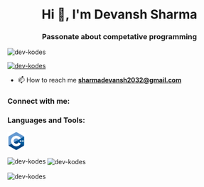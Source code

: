 <h1 align="center">Hi 👋, I'm Devansh Sharma</h1>
<h3 align="center">Passonate about competative programming</h3>

<p align="left"> <img src="https://komarev.com/ghpvc/?username=dev-kodes&label=Profile%20views&color=0e75b6&style=flat" alt="dev-kodes" /> </p>

<p align="left"> <a href="https://github.com/ryo-ma/github-profile-trophy"><img src="https://github-profile-trophy.vercel.app/?username=dev-kodes" alt="dev-kodes" /></a> </p>

- 📫 How to reach me **sharmadevansh2032@gmail.com**

<h3 align="left">Connect with me:</h3>
<p align="left">
</p>

<h3 align="left">Languages and Tools:</h3>
<p align="left"> <a href="https://www.w3schools.com/cpp/" target="_blank" rel="noreferrer"> <img src="https://raw.githubusercontent.com/devicons/devicon/master/icons/cplusplus/cplusplus-original.svg" alt="cplusplus" width="40" height="40"/> </a> </p>

<p><img align="left" src="https://github-readme-stats.vercel.app/api/top-langs?username=dev-kodes&show_icons=true&locale=en&layout=compact" alt="dev-kodes" /></p>

<p>&nbsp;<img align="center" src="https://github-readme-stats.vercel.app/api?username=dev-kodes&show_icons=true&locale=en" alt="dev-kodes" /></p>

<p><img align="center" src="https://github-readme-streak-stats.herokuapp.com/?user=dev-kodes&" alt="dev-kodes" /></p>
